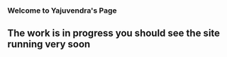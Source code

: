 
### Welcome to Yajuvendra's Page

## The work is in progress you should see the site running very soon

<script src='https://cdnjs.cloudflare.com/ajax/libs/tabletop.js/1.5.1/tabletop.min.js'></script>
<script src="https://cdn.plot.ly/plotly-latest.min.js"></script>
<div id="myPlot"></div>
<script type='text/javascript'>
  var publicSpreadsheetUrl = 'https://docs.google.com/spreadsheets/d/1biDY9jaOJvXGdSD_sqdE8DugCfVZ8_EL5hPNEU9utSc/edit?usp=sharing';

  function init() {
    Tabletop.init( { key: publicSpreadsheetUrl,
                     callback: showInfo,
                     simpleSheet: true } )
  }

  function showInfo(data, tabletop) 
  {
    var xValues = []; //all the values which are shown on the x-axis
    var yValues1 = []; //all the values which are shown on the y-axis
    var yValues2 = []; //all the values which are shown on the y-axis
    alert('Successfully processed!')
    console.log(data);
    
      //get all possible x and y-values
   for (var i = 0; i < data.length; 2) 
    {
      if (xValues.indexOf(data[i].x) === -1) 
      {
        xValues.push(data[i].x);
      }
      if(var === 1 )
      {
        if (yValues1.indexOf(data[i].y) === -1) 
        {
          yValues1.push(data[i].y);
        }
      }
      if(var === 2 )
      {
        if (yValues2.indexOf(data[i].y) === -1) 
        {
          yValues2.push(data[i].y);
        }
      }
    }
    
  //create an empty array for all possible z-values based on the dimensions of x and y
  var zValues = new Array(yValues.length).fill(0).map(row => new Array(xValues.length).fill(0));

  var x = 0;
  var y = 0;

  for (i = 0; i < 1; i++) {
    x = xValues.indexOf(data[i].x);
    y = yValues1.indexOf(data[i].y);
    if (x !== -1 && y !== -1) {
      zValues[y][x] = parseFloat(data[i].z);
    }
  }

  //the data which is passed to Plotly
  var plotlyData = [{
    x: xValues,
    y: yValues1,
    z: zValues,
    type: 'heatmap'
  }];
  
  //finally draw the plot
  Plotly.plot('myPlot', plotlyData);
  }

  window.addEventListener('DOMContentLoaded', init)
</script>
